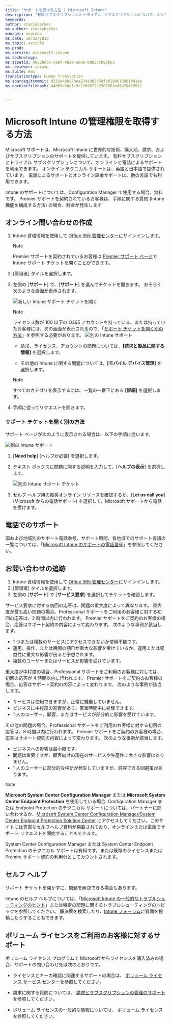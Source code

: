 ```yaml
---
title: "サポートを受ける方法 | Microsoft Intune"
description: "有料サブスクリプションとトライアル サブスクリプションについて、オンラインと電話によるサポートを利用できます。"
keywords: 
author: staciebarker
ms.author: staciebarker
manager: angrobe
ms.date: 10/31/2016
ms.topic: article
ms.prod: 
ms.service: microsoft-intune
ms.technology: 
ms.assetid: 4682b6b6-c9ef-483e-a6de-b8830cb98b63
ms.reviewer: cacamp
ms.suite: ems
translationtype: Human Translation
ms.sourcegitcommit: d332e46b27bea274a38355dfb01806160b1041ee
ms.openlocfilehash: 44069a34c1c9c2fb05f2b250188fe45a7d419911


---
```


# <a name="how-to-get-admin-support-for-microsoft-intune"></a>Microsoft Intune の管理権限を取得する方法

Microsoft サポートは、Microsoft Intune に世界的な技術、購入前、請求、およびサブスクリプションのサポートを提供しています。 有料サブスクリプションとトライアル サブスクリプションについて、オンラインと電話によるサポートを利用できます。 オンライン テクニカル サポートは、英語と日本語で提供されています。 電話によるサポートとオンライン課金サポートは、他の言語でも利用できます。

Intune のサポートについては、Configuration Manager で使用する場合、無料です。 Premier サポートを契約されているお客様は、手順に関する質問 (Intune 機能を構成する方法) の場合、料金が発生します

## <a name="create-an-online-service-request"></a>オンライン問い合わせの作成

1.  Intune 資格情報を使用して [Office 365 管理センター](https://portal.office.com)にサインインします。 
    >[!NOTE]
    >
    >Premier サポートを契約されているお客様は [Premier サポート ページ](https://support.microsoft.com/en-us/premier/contacts)で Intune サポート チケットを開くことができます。

2.  [管理者] タイルを選択します。
3.  左側の [**サポート**] で、[**サポート**] を選んでチケットを開きます。 おそらく次のような画面が表示されます。

    ![新しい Intune サポート チケットを開く](../media/suport-open-ticket.png)

    >[!NOTE]
    >
    >  ライセンス数が 100 以下の O365 アカウントを持っている、または持っていたお客様には、次の画面が表示されるので、「[サポート チケットを開く別の方法](#alternate-method-to-open-a-support-ticket)」を参照する必要があります。
    > ![別の Intune サポート](../media/alternate-support-ui.png)

    -   請求、ライセンス、アカウントの問題については、**[請求と製品に関する情報]** を選択します。

    -   その他の Intune に関する問題については、**[モバイル デバイス管理]** を選択します。

    > [!NOTE]
    > すべてのカテゴリを表示するには、一覧の一番下にある **[詳細]** を選択します。

3.  手順に従ってリクエストを開きます。 

### <a name="alternate-method-to-open-a-support-ticket"></a>サポート チケットを開く別の方法

サポート ページが次のように表示される場合は、以下の手順に従います。

![別の Intune サポート](../media/alternate-support-ui.png)


1. [**Need help**] (ヘルプが必要) を選択します。
2. テキスト ボックスに問題に関する説明を入力して、[**ヘルプの表示**] を選択します。

    ![別の Intune サポート チケット](../media/support-need-help.png)

3. セルフ ヘルプ用の推奨オンライン リソースを確認するか、[**Let us call you**] (Microsoft からの電話サポート) を選択して、Microsoft サポートから電話を受けます。

## <a name="support-by-phone"></a>電話でのサポート
国および地域別のサポート電話番号、サポート時間、各地域でのサポート言語の一覧については、「[Microsoft Intune のサポートの電話番号](contact-assisted-phone-support-for-microsoft-intune.md)」を参照してください。

## <a name="track-your-service-requests"></a>お問い合わせの追跡
1.  Intune 資格情報を使用して [Office 365 管理センター](https://portal.office.com)にサインインします。 
2.  [管理者] タイルを選択します。
3.  左側の [**サポート**] で [**サービス要求**] を選択してチケットを確認します。 

サービス要求に対する初回の応答は、問題の重大度によって異なります。 重大度が最も高い問題の場合、Professional サポートをご利用のお客様に対する初回の応答は、2 時間以内に行われます。 Premier サポートをご契約のお客様の場合、応答はサポート契約の内容によって変わります。 次のような事例が該当します。

- 1 つまたは複数のサービスにアクセスできないか使用不能です。 
- 運用、操作、または展開の期日が重大な影響を受けているか、運用または収益性に重大な影響が出ると予想されます。 
- 複数のユーザーまたはサービスが影響を受けています。

重大度が中程度の場合、Professional サポートをご利用のお客様に対しては、初回の応答が 4 時間以内に行われます。 Premier サポートをご契約のお客様の場合、応答はサポート契約の内容によって変わります。  次のような事例が該当します。

- サービスは使用できますが、正常に機能していません。 
- ビジネスに中程度の影響があり、営業時間中に処理できます。 
- 1 人のユーザー、顧客、またはサービスが部分的に影響を受けています。

その他の問題の場合、Professional サポートをご利用のお客様に対する初回の応答は、8 時間以内に行われます。 Premier サポートをご契約のお客様の場合、応答はサポート契約の内容によって変わります。  次のような事例が該当します。

- ビジネスへの影響は最小限です。 
- 問題は重要ですが、顧客向けの現在のサービスや生産性に大きな影響はありません。 
- 1 人のユーザーに部分的な中断が発生していますが、許容できる回避策があります。

> [!NOTE]
> **Microsoft System Center Configuration Manager** または **Microsoft System Center Endpoint Protection** を使用している場合: Configuration Manager または Endpoint Protection のテクニカル サポートについては、パートナーに問い合わせるか、[Microsoft System Center Configuration Manager/System Center Endpoint Protection Solution Center](http://www.microsoft.com/en-us/server-cloud/products/system-center-2012-r2/resources.aspx) にアクセスしてください。このサイトには豊富なセルフヘルプ資料が掲載されており、オンラインまたは電話でサポート リクエストを開始することもできます。
>
> System Center Configuration Manager または System Center Endpoint Protection のテクニカル サポートは有料です。または既存のライセンスまたは Premire サポート契約の利用分としてカウントされます。

## <a name="self-help"></a>セルフ ヘルプ

サポート チケットを開かずに、問題を解決できる場合もあります。

Intune のセルフ ヘルプについては、「[Microsoft Intune の一般的なトラブルシューティングのヒント](general-troubleshooting-tips-for-microsoft-intune.md)」または特定の問題に関するトラブルシューティングのトピックを参照してください。 解決策を検索したり、[Intune フォーラム](https://social.technet.microsoft.com/Forums/en-US/home?forum=microsoftintuneprod)に質問を投稿したりすることもできます。 

## <a name="support-for-volume-licensing-customers"></a>ボリューム ライセンスをご利用のお客様に対するサポート
ボリューム ライセンス プログラムで Microsoft からライセンスを購入済みの場合、サポートの問い合わせ先は次のとおりです。

-   ライセンスとキーの確認に関連するサポートの場合は、 [ボリューム ライセンス サービス センター](http://go.microsoft.com/fwlink/p/?LinkID=282016)を参照してください。

-   請求に関する質問については、 [請求とサブスクリプションの管理のサポート](http://support.microsoft.com/oas/default.aspx?prid=15371)を参照してください。

-   ボリューム ライセンスの一般的な情報については、 [ボリューム ライセンス](http://go.microsoft.com/fwlink/p/?LinkID=282015)を参照してください。



<!--HONumber=Nov16_HO1-->


